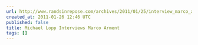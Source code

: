 ```yaml
---
url: http://www.randsinrepose.com/archives/2011/01/25/interview_marco_arment.html
created_at: 2011-01-26 12:46 UTC
published: false
title: Michael Lopp Interviews Marco Arment
tags: []
---
```



